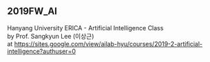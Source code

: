 ## 2019FW_AI
Hanyang University ERICA - Artificial Intelligence Class  
by Prof. Sangkyun Lee (이상근)  
at https://sites.google.com/view/ailab-hyu/courses/2019-2-artificial-intelligence?authuser=0
